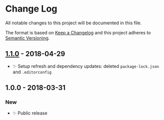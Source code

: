 # Change Log

All notable changes to this project will be documented in this file.

The format is based on [Keep a Changelog](http://keepachangelog.com/)
and this project adheres to [Semantic Versioning](http://semver.org/).

## [1.1.0] - 2018-04-29

* ✨ Setup refresh and dependency updates: deleted `package-lock.json` and `.editorconfig`

## 1.0.0 - 2018-03-31

### New

* ✨ Public release

[1.1.0]: https://github.com/codsen/array-of-arrays-into-ast/compare/v1.0.0...v1.1.0
